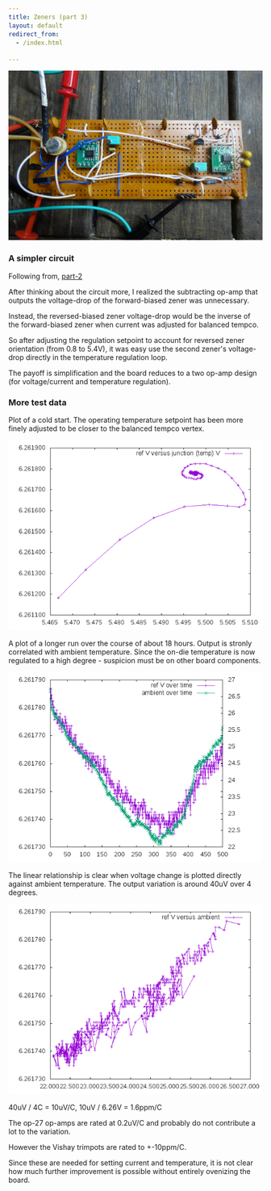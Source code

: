 ```yaml
---
title: Zeners (part 3)
layout: default
redirect_from:
  - /index.html

---
```



![board](/public/images/dw232/DSC02615.JPG)

### A simpler circuit

Following from, [part-2](/2017/01/07/dw232-circuit-2.html)


After thinking about the circuit more, I realized the subtracting op-amp that outputs the voltage-drop of the forward-biased zener was unnecessary.

Instead, the reversed-biased zener voltage-drop would be the inverse of the forward-biased zener when current was adjusted for balanced tempco. 

So after adjusting the regulation setpoint to account for reversed zener orientation (from 0.8 to 5.4V), it was easy use the second zener's voltage-drop directly in the temperature regulation loop.

The payoff is simplification and the board reduces to a two op-amp design (for voltage/current and temperature regulation).


### More test data
  
Plot of a cold start. The operating temperature setpoint has been more finely adjusted to be closer to the balanced tempco vertex. 

![plot](/public/images/dw232/run-08/output/plot-04.png)

A plot of a longer run over the course of about 18 hours. Output is stronly correlated with ambient temperature. Since the on-die temperature is now regulated to a high degree - suspicion must be on other board components.

![plot](/public/images/dw232/run-07/output/plot-01.png)

The linear relationship is clear when voltage change is plotted directly against ambient temperature. The output variation is around 40uV over 4 degrees.

![plot](/public/images/dw232/run-07/output/plot-03.png)


40uV / 4C = 10uV/C, 10uV / 6.26V = 1.6ppm/C

The op-27 op-amps are rated at 0.2uV/C and probably do not contribute a lot to the variation. 

However the Vishay trimpots are rated to +-10ppm/C. 

Since these are needed for setting current and temperature, it is not clear how much further improvement is possible without entirely ovenizing the board.


